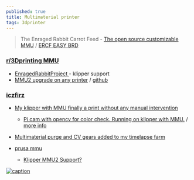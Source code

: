 ```yaml
---
published: true
title: Multimaterial printer
tags: 3dprinter
---
```

> The Enraged Rabbit Carrot Feed - [The open source customizable MMU](https://www.youtube.com/watch?v=ccwiylrg7KM) / [ERCF EASY BRD](https://github.com/Tircown/ERCF-easy-brd) 

### [r/3Dprinting MMU](https://www.reddit.com/r/3Dprinting/search/?q=mmu&restrict_sr=1&sr_nsfw=)
- [EnragedRabbitProject ](https://github.com/EtteGit/EnragedRabbitProject) - klipper support
- [MMU2 upgrade on any printer](https://www.youtube.com/watch?v=eDtLXVz1QEo) / [github](https://github.com/PierreMasselot1/Material-Switching-Unit)

### [iczfirz](https://www.youtube.com/c/iczfirz/videos)
- [My klipper with MMU finally a print without any manual intervention](https://www.reddit.com/r/klippers/comments/w8hrcl/my_klipper_with_mmu_finally_a_print_without_any/)
	- [Pi cam with opencv for color check. Running on klipper with MMU.](https://www.reddit.com/r/3Dprinting/comments/uba40q/pi_cam_with_opencv_for_color_check_running_on/) / [more info](https://www.reddit.com/r/3dpTimelapse/comments/uhd17p/multimaterial_purge_and_cv_gears_added_to_my/)
- [Multimaterial purge and CV gears added to my timelapse farm](https://www.reddit.com/r/3dpTimelapse/comments/uhd17p/multimaterial_purge_and_cv_gears_added_to_my/)

- [prusa mmu](https://www.youtube.com/results?search_query=prusa+mmu)
	- [Klipper MMU2 Support? ](https://klipper.discourse.group/t/klipper-mmu2-support/345)

[![caption](https://img.youtube.com/vi/BmbYEOAFL44/0.jpg)](https://www.youtube.com/watch?v=BmbYEOAFL44)

